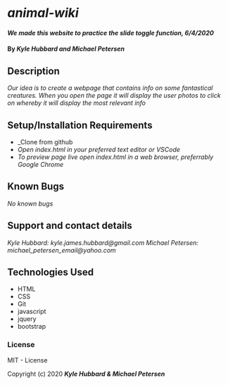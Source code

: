 # _animal-wiki_

#### _We made this website to practice the slide toggle function, 6/4/2020_

#### By _**Kyle Hubbard and Michael Petersen**_

## Description

_Our idea is to create a webpage that contains info on some fantastical creatures. When you open the page it will display the user photos to click on whereby it will display the most relevant info_

## Setup/Installation Requirements

* _Clone from github
* _Open index.html in your preferred text editor or VSCode_
* _To preview page live open index.html in a web browser, preferrably Google Chrome_


## Known Bugs

_No known bugs_

## Support and contact details

_Kyle Hubbard: kyle.james.hubbard@gmail.com_
_Michael Petersen: michael_petersen_email@yahoo.com_

## Technologies Used

* HTML
* CSS
* Git
* javascript
* jquery
* bootstrap

### License

MIT - License

Copyright (c) 2020 **_Kyle Hubbard & Michael Petersen_**